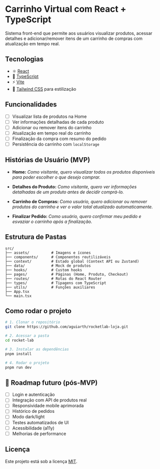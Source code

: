 # Carrinho Virtual com React + TypeScript

Sistema front-end que permite aos usuários visualizar produtos, acessar detalhes e adicionar/remover itens de um carrinho de compras com atualização em tempo real.

## Tecnologias

* ⚛️ [React](https://react.dev/)
* 🧠 [TypeScript](https://www.typescriptlang.org/)
* ⚡ [Vite](https://vitejs.dev/)
* 🎨 [Tailwind CSS](https://tailwindcss.com/) para estilização

## Funcionalidades

* [ ] Visualizar lista de produtos na Home
* [ ] Ver informações detalhadas de cada produto
* [ ] Adicionar ou remover itens do carrinho
* [ ] Atualização em tempo real do carrinho
* [ ] Finalização da compra com resumo do pedido
* [ ] Persistência do carrinho com `localStorage`

## Histórias de Usuário (MVP)

* **Home:**
  *Como visitante, quero visualizar todos os produtos disponíveis para poder escolher o que desejo comprar.*

* **Detalhes do Produto:**
  *Como visitante, quero ver informações detalhadas de um produto antes de decidir comprá-lo.*

* **Carrinho de Compras:**
  *Como usuário, quero adicionar ou remover produtos do carrinho e ver o valor total atualizado automaticamente.*

* **Finalizar Pedido:**
  *Como usuário, quero confirmar meu pedido e esvaziar o carrinho após a finalização.*

## Estrutura de Pastas

```
src/
├── assets/          # Imagens e ícones
├── components/      # Componentes reutilizáveis
├── context/         # Estado global (Context API ou Zustand)
├── data/            # Mock de produtos
├── hooks/           # Custom hooks
├── pages/           # Páginas (Home, Produto, Checkout)
├── routes/          # Rotas do React Router
├── types/           # Tipagens com TypeScript
├── utils/           # Funções auxiliares
├── App.tsx
└── main.tsx
```

## Como rodar o projeto

```bash
# 1. Clonar o repositório
git clone https://github.com/aguiarth/rocketlab-loja.git

# 2. Acessar a pasta
cd rocket-lab

# 3. Instalar as dependências
pnpm install

# 4. Rodar o projeto
pnpm run dev
```

## 📝 Roadmap futuro (pós-MVP)

* [ ] Login e autenticação
* [ ] Integração com API de produtos real
* [ ] Responsividade mobile aprimorada
* [ ] Histórico de pedidos
* [ ] Modo dark/light
* [ ] Testes automatizados de UI
* [ ] Acessibilidade (a11y)
* [ ] Melhorias de performance

## Licença

Este projeto está sob a licença [MIT](LICENSE).